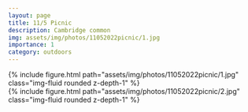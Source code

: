 ```yaml
---
layout: page
title: 11/5 Picnic
description: Cambridge common
img: assets/img/photos/11052022picnic/1.jpg
importance: 1
category: outdoors
---
```



<div class="row">
    <div class="col-sm mt-3 mt-md-0">
        {% include figure.html path="assets/img/photos/11052022picnic/1.jpg" class="img-fluid rounded z-depth-1" %}
    </div>
    <div class="col-sm mt-3 mt-md-0">
        {% include figure.html path="assets/img/photos/11052022picnic/2.jpg" class="img-fluid rounded z-depth-1" %}
    </div>
</div>

